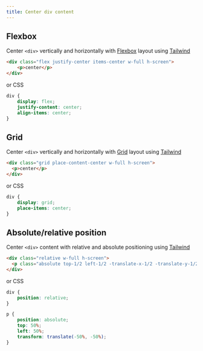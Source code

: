 ```yaml
---
title: Center div content
---
```


## Flexbox

Center `<div>` vertically and horizontally with [Flexbox](https://developer.mozilla.org/en-US/docs/Learn/CSS/CSS_layout/Flexbox) layout using [Tailwind](https://play.tailwindcss.com/C1ZhLc4jle)

```html
<div class="flex justify-center items-center w-full h-screen">
	<p>center</p>
</div>
```

or CSS

```css
div {	
	display: flex;
	justify-content: center;
	align-items: center;
}
```

## Grid

Center `<div>` vertically and horizontally with [Grid](https://developer.mozilla.org/en-US/docs/Learn/CSS/CSS_layout/Grids) layout using [Tailwind](https://play.tailwindcss.com/YleaVnoPIN)

```html
<div class="grid place-content-center w-full h-screen">
  <p>center</p>
</div>
```

or CSS

```css
div {
	display: grid;
	place-items: center;
}
```

## Absolute/relative position

Center `<div>`  content with relative and absolute positioning using [Tailwind](https://play.tailwindcss.com/93dDkcY82t)

```html
<div class="relative w-full h-screen">
  <p class="absolute top-1/2 left-1/2 -translate-x-1/2 -translate-y-1/2">center</p>
</div>
```

or CSS

```css
div {
	position: relative;
}

p {
	position: absolute;
	top: 50%;
	left: 50%;
	transform: translate(-50%, -50%);
}
```